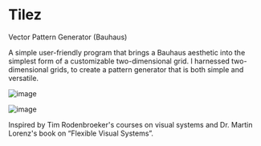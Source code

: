 # Tilez
Vector Pattern Generator (Bauhaus)

A simple user-friendly program that brings a Bauhaus aesthetic into the simplest form of a customizable two-dimensional grid. I harnessed two-dimensional grids, to create a pattern generator that is both simple and versatile.

![image](https://github.com/user-attachments/assets/aabf7718-1e23-49f0-af71-9debd03572c4)

![image](https://github.com/user-attachments/assets/adfd737f-00ef-46a7-ac3a-340a2c487c08)

Inspired by Tim Rodenbroeker's courses on visual systems and Dr. Martin Lorenz's book on “Flexible Visual Systems”.

